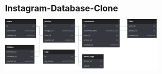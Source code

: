 # Instagram-Database-Clone

![Alt Text](https://github.com/Soumya98-dev/Instagram-Database-Clone/blob/main/img.svg)
